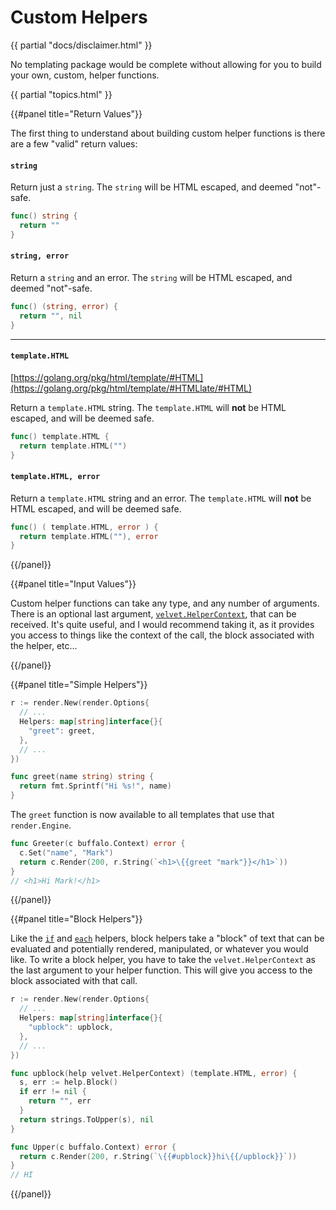 # Custom Helpers

{{ partial "docs/disclaimer.html" }}

No templating package would be complete without allowing for you to build your own, custom, helper functions.

{{ partial "topics.html" }}

{{#panel title="Return Values"}}

The first thing to understand about building custom helper functions is there are a few "valid" return values:

#### `string`

Return just a `string`. The `string` will be HTML escaped, and deemed "not"-safe.

```go
func() string {
  return ""
}
```

#### `string, error`

Return a `string` and an error. The `string` will be HTML escaped, and deemed "not"-safe.

```go
func() (string, error) {
  return "", nil
}
```

---

#### `template.HTML`

[https://golang.org/pkg/html/template/#HTML](https://golang.org/pkg/html/template/#HTMLlate/#HTML)

Return a `template.HTML` string. The `template.HTML` will **not** be HTML escaped, and will be deemed safe.

```go
func() template.HTML {
  return template.HTML("")
}
```


#### `template.HTML, error`

Return a `template.HTML` string and an error. The `template.HTML` will **not** be HTML escaped, and will be deemed safe.

```go
func() ( template.HTML, error ) {
  return template.HTML(""), error
}
```

{{/panel}}

{{#panel title="Input Values"}}

Custom helper functions can take any type, and any number of arguments. There is an optional last argument, [`velvet.HelperContext`](https://godoc.org/github.com/gobuffalo/velvet#HelperContext), that can be received. It's quite useful, and I would recommend taking it, as it provides you access to things like the context of the call, the block associated with the helper, etc...

{{/panel}}

{{#panel title="Simple Helpers"}}

```go
r := render.New(render.Options{
  // ...
  Helpers: map[string]interface{}{
    "greet": greet,
  },
  // ...
})

func greet(name string) string {
  return fmt.Sprintf("Hi %s!", name)
}
```

The `greet` function is now available to all templates that use that `render.Engine`.

```go
func Greeter(c buffalo.Context) error {
  c.Set("name", "Mark")
  return c.Render(200, r.String(`<h1>\{{greet "mark"}}</h1>`))
}
// <h1>Hi Mark!</h1>
```

{{/panel}}

{{#panel title="Block Helpers"}}

Like the [`if`](/docs/templating#if) and [`each`](/docs/helpers#each-array) helpers, block helpers take a "block" of text that can be evaluated and potentially rendered, manipulated, or whatever you would like. To write a block helper, you have to take the `velvet.HelperContext` as the last argument to your helper function. This will give you access to the block associated with that call.

```go
r := render.New(render.Options{
  // ...
  Helpers: map[string]interface{}{
    "upblock": upblock,
  },
  // ...
})

func upblock(help velvet.HelperContext) (template.HTML, error) {
  s, err := help.Block()
  if err != nil {
    return "", err
  }
  return strings.ToUpper(s), nil
}

func Upper(c buffalo.Context) error {
  return c.Render(200, r.String(`\{{#upblock}}hi\{{/upblock}}`))
}
// HI
```

{{/panel}}
